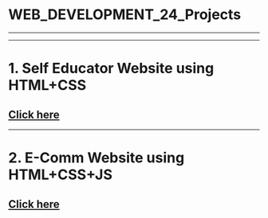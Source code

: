 # WEB_DEVELOPMENT_24_Projects
<hr><hr>
<h1>1. Self Educator Website using HTML+CSS </h1>
<h2><a href="https://codewithsrijitbyrumi.netlify.app/" target="_blank">Click here</a></h2>
<hr>
<h1>2. E-Comm Website using HTML+CSS+JS </h1>
<h2><a href="https://trendbazar.netlify.app/" target="_blank">Click here</a></h2>
 
 
 
 
 
